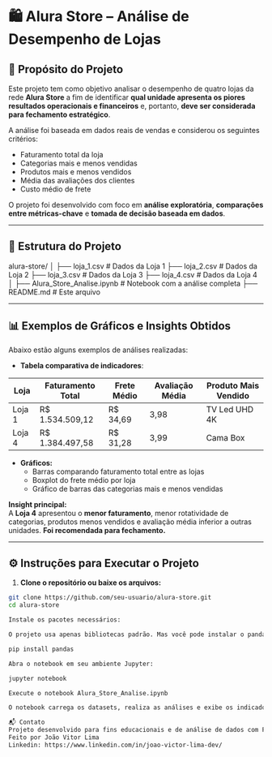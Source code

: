 # 🛍️ Alura Store – Análise de Desempenho de Lojas

## 📌 Propósito do Projeto

Este projeto tem como objetivo analisar o desempenho de quatro lojas da rede **Alura Store** a fim de identificar **qual unidade apresenta os piores resultados operacionais e financeiros** e, portanto, **deve ser considerada para fechamento estratégico**.

A análise foi baseada em dados reais de vendas e considerou os seguintes critérios:

- Faturamento total da loja  
- Categorias mais e menos vendidas  
- Produtos mais e menos vendidos  
- Média das avaliações dos clientes  
- Custo médio de frete  

O projeto foi desenvolvido com foco em **análise exploratória**, **comparações entre métricas-chave** e **tomada de decisão baseada em dados**.

---

## 📁 Estrutura do Projeto

alura-store/
│
├── loja_1.csv # Dados da Loja 1
├── loja_2.csv # Dados da Loja 2
├── loja_3.csv # Dados da Loja 3
├── loja_4.csv # Dados da Loja 4
│
├── Alura_Store_Analise.ipynb # Notebook com a análise completa
├── README.md # Este arquivo


---

## 📊 Exemplos de Gráficos e Insights Obtidos

Abaixo estão alguns exemplos de análises realizadas:

- **Tabela comparativa de indicadores**:

| Loja   | Faturamento Total | Frete Médio | Avaliação Média | Produto Mais Vendido     |
|--------|-------------------|-------------|------------------|---------------------------|
| Loja 1 | R$ 1.534.509,12   | R$ 34,69    | 3,98             | TV Led UHD 4K             |
| Loja 4 | R$ 1.384.497,58   | R$ 31,28    | 3,99             | Cama Box                  |

- **Gráficos:**
  - Barras comparando faturamento total entre as lojas
  - Boxplot do frete médio por loja
  - Gráfico de barras das categorias mais e menos vendidas

**Insight principal:**  
A **Loja 4** apresentou o **menor faturamento**, menor rotatividade de categorias, produtos menos vendidos e avaliação média inferior a outras unidades. **Foi recomendada para fechamento.**

---

## ⚙️ Instruções para Executar o Projeto

1. **Clone o repositório ou baixe os arquivos:**

```bash
git clone https://github.com/seu-usuario/alura-store.git
cd alura-store

Instale os pacotes necessários:

O projeto usa apenas bibliotecas padrão. Mas você pode instalar o pandas caso ainda não tenha:

pip install pandas

Abra o notebook em seu ambiente Jupyter:

jupyter notebook

Execute o notebook Alura_Store_Analise.ipynb

O notebook carrega os datasets, realiza as análises e exibe os indicadores principais em forma de tabela.

📬 Contato
Projeto desenvolvido para fins educacionais e de análise de dados com Python.
Feito por João Vitor Lima
Linkedin: https://www.linkedin.com/in/joao-victor-lima-dev/
